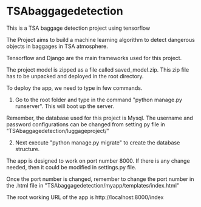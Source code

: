 # TSAbaggagedetection
This is a TSA baggage detection project using tensorflow

The Project aims to build a machine learning algorithm to detect dangerous objects in baggages in TSA atmosphere.

Tensorflow and Django are the main frameworks used for this project.

The project model is zipped as a file called saved_model.zip. This zip file has to be unpacked and deployed in the root directory.

To deploy the app, we need to type in few commands.

1. Go to the root folder and type in the command "python manage.py runserver". This will boot up the server.

Remember, the database used for this project is Mysql. The username and password configurations can be changed from setting.py file in "TSAbaggagedetection/luggageproject/"

2. Next execute "python manage.py migrate" to create the database structure.

The app is designed to work on port number 8000. If there is any change needed, then it could be modified in settings.py file. 

Once the port number is changed, remember to change the port number in the .html file in "TSAbaggagedetection/myapp/templates/index.html"

The root working URL of the app is http://localhost:8000/index
